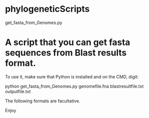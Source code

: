 # phylogeneticScripts

get_fasta_from_Genomes.py 

# A script that you can get fasta sequences from Blast results format.

To use it, make sure that Python is installed and on the CMD, digit:

python get_fasta_from_Genomes.py genomefile.fna blastresultfile.txt outputfile.txt

The following formats are facultative.

Enjoy
